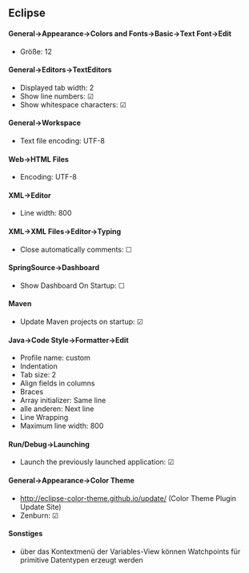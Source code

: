 ## Eclipse

#### General->Appearance->Colors and Fonts->Basic->Text Font->Edit
- Größe: 12

#### General->Editors->TextEditors
- Displayed tab width: 2
- Show line numbers: &#x2611;
- Show whitespace characters: &#x2611;

#### General->Workspace
- Text file encoding: UTF-8

#### Web->HTML Files
- Encoding: UTF-8

#### XML->Editor
- Line width: 800

#### XML->XML Files->Editor->Typing
- Close automatically comments: &#x2610;

#### SpringSource->Dashboard
- Show Dashboard On Startup: &#x2610;

#### Maven
- Update Maven projects on startup: &#x2611;

#### Java->Code Style->Formatter->Edit
- Profile name: custom
- Indentation
 - Tab size: 2
 - Align fields in columns
- Braces
 - Array initializer: Same line
 - alle anderen: Next line
- Line Wrapping
 - Maximum line width: 800

#### Run/Debug->Launching
- Launch the previously launched application: &#x2611;

#### General->Appearance->Color Theme
- http://eclipse-color-theme.github.io/update/ (Color Theme Plugin Update Site)
- Zenburn: &#x2611;

#### Sonstiges
- über das Kontextmenü der Variables-View können Watchpoints für primitive Datentypen erzeugt werden
